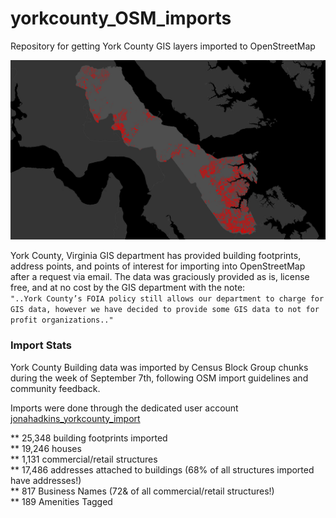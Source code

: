 # yorkcounty_OSM_imports
Repository for getting York County GIS layers imported to OpenStreetMap  

![](https://raw.githubusercontent.com/jonahadkins/yorkcounty-OSM-imports/master/york.jpg)

York County, Virginia GIS department has provided building footprints, address points, and points of interest for importing into OpenStreetMap after a request via email. The data was graciously provided as is, license free, and at no cost by the GIS department with the note:  
```"..York County’s FOIA policy still allows our department to charge for GIS data, however we have decided to provide some GIS data to not for profit organizations.."```  

### Import Stats  

York County Building data was imported by Census Block Group chunks during the week of September 7th, following OSM import guidelines and community feedback.

Imports were done through the dedicated user account [jonahadkins_yorkcounty_import](https://www.openstreetmap.org/user/jonahadkins_yorkcounty_import/history#map=11/37.2265/-76.5706&layers=D)  

** 25,348 building footprints imported  
   ** 19,246 houses  
   ** 1,131 commercial/retail structures  
** 17,486 addresses attached to buildings (68% of all structures imported have addresses!)  
** 817 Business Names (72& of all commercial/retail structures!)  
** 189 Amenities Tagged  

